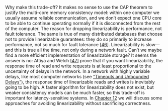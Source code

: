 
Why make this trade-off? It makes no sense to use the CAP theorem to justify the multi-core memory
consistency model: within one computer we usually assume reliable communication, and we don’t expect
one CPU core to be able to continue operating normally if it is disconnected from the rest of the
computer. The reason for dropping linearizability is performance, not fault tolerance. The same is true of many distributed databases that choose not to provide linearizable guarantees:
they do so primarily to increase performance, not so much for fault tolerance
[[46](ch09.html#Abadi2012hb)].
Linearizability is slow—and this is true all the time, not only during a network fault. Can’t we maybe find a more efficient implementation of linearizable storage? It seems the answer is
no: Attiya and Welch [[47](ch09.html#Attiya1994gw)]
prove that if you want linearizability, the response time of read and write requests is at least
proportional to the uncertainty of delays in the network. In a network with highly variable delays,
like most computer networks (see [“Timeouts and Unbounded Delays”](ch08.html#sec_distributed_queueing)), the response time of linearizable
reads and writes is inevitably going to be high. A faster algorithm for linearizability does not
exist, but weaker consistency models can be much faster, so this trade-off is important for
latency-sensitive systems. In [Chapter 12](ch12.html#ch_future) we will discuss some approaches for avoiding
linearizability without sacrificing correctness.